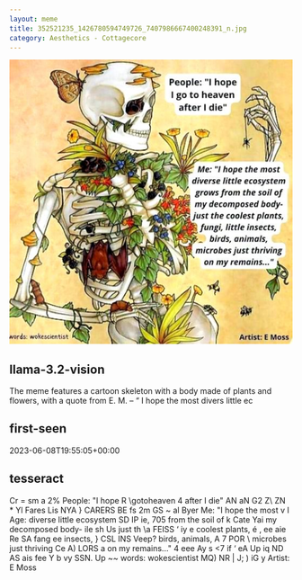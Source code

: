 ```yaml
---
layout: meme
title: 352521235_1426780594749726_7407986667400248391_n.jpg
category: Aesthetics - Cottagecore
---
```


<div markdown="0"><a href="352521235_1426780594749726_7407986667400248391_n.jpg"><img class="photo" src="352521235_1426780594749726_7407986667400248391_n.jpg" /></a>

<h2>llama-3.2-vision</h2>
<p title="Llama-3.2-11B is a really good model that probably gets the visual details right but doesn't understand literary or media references, and often fails to accurately represent the physical arrangement of objects and the implied relationships between the objects.">The meme features a cartoon skeleton with a body made of plants and flowers, with a quote from E. M. – “ I hope the most divers little ec</p>

<h2>first-seen</h2>
<p title="Because Git doesn't preserve file modification times, this metadata file contains the file's modification time when it was added to the library.">2023-06-08T19:55:05+00:00</p>

<h2>tesseract</h2>
<p title="Tesseract is often terrible and just gives a lot of nonsense characters, but it used to be the state of the art, and usually it is better at correctly representing text than llama-3.2-vision-11b.">Cr = sm a 2% People: &quot;I hope R \gotoheaven 4 after I die&quot; AN aN G2 Z\ ZN * Yl Fares Lis NYA &#125; CARERS BE fs 2m GS ~ al Byer Me: &quot;I hope the most v I Age: diverse little ecosystem SD IP ie, 705 from the soil of k Cate Yai my decomposed body- ile sh Us just th \a FEISS ‘ iy e coolest plants, é , ee aie Re SA fang ee insects, &#125; CSL INS Veep? birds, animals, A 7 POR \ microbes just thriving Ce A) LORS a on my remains...&quot; 4 eee Ay s &lt;7 if ‘ eA Up iq ND AS ais fee Y b vy SSN. Up ~~ words: wokescientist MQ) NR | J; ) iG y Artist: E Moss</p>

</div>

